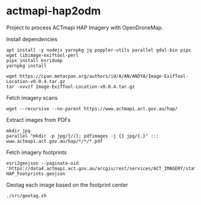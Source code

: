 # actmapi-hap2odm
Project to process ACTmapi HAP Imagery with OpenDroneMap.

Install dependencies

    apt install -y nodejs yarnpkg jq poppler-utils parallel gdal-bin pipx wget libimage-exiftool-perl
    pipx install esridump
    yarnpkg install

    wget https://cpan.metacpan.org/authors/id/A/AN/ANDYA/Image-ExifTool-Location-v0.0.4.tar.gz
    tar -xvvzf Image-ExifTool-Location-v0.0.4.tar.gz

Fetch imagery scans

    wget --recursive --no-parent https://www.actmapi.act.gov.au/hap/

Extract images from PDFs

    mkdir jpg
    parallel "mkdir -p jpg/{//}; pdfimages -j {} jpg/{.}" ::: www.actmapi.act.gov.au/hap/*/*/*.pdf

Fetch imagery footprints

    esri2geojson --paginate-oid 'https://data4.actmapi.act.gov.au/arcgis/rest/services/ACT_IMAGERY/static_historic_aerial_photo_footprints/MapServer/0' HAP_Footprints.geojson

Geotag each image based on the footprint center

    ./src/geotag.sh
